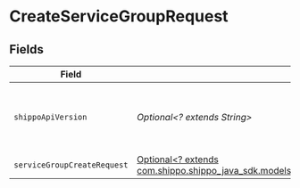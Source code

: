 # CreateServiceGroupRequest


## Fields

| Field                                                                                                                                              | Type                                                                                                                                               | Required                                                                                                                                           | Description                                                                                                                                        | Example                                                                                                                                            |
| -------------------------------------------------------------------------------------------------------------------------------------------------- | -------------------------------------------------------------------------------------------------------------------------------------------------- | -------------------------------------------------------------------------------------------------------------------------------------------------- | -------------------------------------------------------------------------------------------------------------------------------------------------- | -------------------------------------------------------------------------------------------------------------------------------------------------- |
| `shippoApiVersion`                                                                                                                                 | *Optional<? extends String>*                                                                                                                       | :heavy_minus_sign:                                                                                                                                 | String used to pick a non-default API version to use                                                                                               | 2018-02-08                                                                                                                                         |
| `serviceGroupCreateRequest`                                                                                                                        | [Optional<? extends com.shippo.shippo_java_sdk.models.components.ServiceGroupCreateRequest>](../../models/components/ServiceGroupCreateRequest.md) | :heavy_minus_sign:                                                                                                                                 | N/A                                                                                                                                                |                                                                                                                                                    |